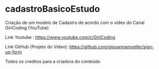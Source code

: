 # cadastroBasicoEstudo
Criação de um modelo de Cadastro de acordo com o video do Canal GirlCoding (YouTube)


Link Youtube : https://www.youtube.com/c/GirlCoding

Link GitHub (Projeto do Video): https://github.com/giovannamoeller/sign-up-form

Todos os creditos para a criadora do conteúdo

<img href= "https://ibb.co/Xj0L8Cf" alta="">

